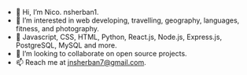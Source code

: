 - 👋 Hi, I’m Nico. nsherban1.
- 👀 I’m interested in web developing, travelling, geography, languages, fitness, and photography.
- 🌱 Javascript, CSS, HTML, Python, React.js, Node.js, Express.js, PostgreSQL, MySQL and more.
- 💞️ I’m looking to collaborate on open source projects.
- 📫 Reach me at jnsherban7@gmail.com.

<!---
nsherban1/nsherban1 is a ✨ special ✨ repository because its `README.md` (this file) appears on your GitHub profile.
You can click the Preview link to take a look at your changes.
--->
